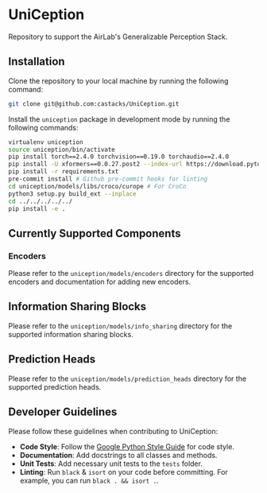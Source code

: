 # UniCeption

Repository to support the AirLab's Generalizable Perception Stack.

## Installation

Clone the repository to your local machine by running the following command:

```bash
git clone git@github.com:castacks/UniCeption.git
```

Install the `uniception` package in development mode by running the following commands:

```bash
virtualenv uniception
source uniception/bin/activate
pip install torch==2.4.0 torchvision==0.19.0 torchaudio==2.4.0
pip install -U xformers==0.0.27.post2 --index-url https://download.pytorch.org/whl/cu121
pip install -r requirements.txt
pre-commit install # Github pre-commit hooks for linting
cd uniception/models/libs/croco/curope # For CroCo
python3 setup.py build_ext --inplace
cd ../../../../../
pip install -e .
```

## Currently Supported Components

### Encoders

Please refer to the `uniception/models/encoders` directory for the supported encoders and documentation for adding new encoders.

## Information Sharing Blocks

Please refer to the `uniception/models/info_sharing` directory for the supported information sharing blocks.

## Prediction Heads

Please refer to the `uniception/models/prediction_heads` directory for the supported prediction heads.

## Developer Guidelines

Please follow these guidelines when contributing to UniCeption:
- **Code Style**: Follow the [Google Python Style Guide](https://google.github.io/styleguide/pyguide.html) for code style.
- **Documentation**: Add docstrings to all classes and methods.
- **Unit Tests**: Add necessary unit tests to the `tests` folder.
- **Linting**: Run `black` & `isort` on your code before committing. For example, you can run `black . && isort .`.
